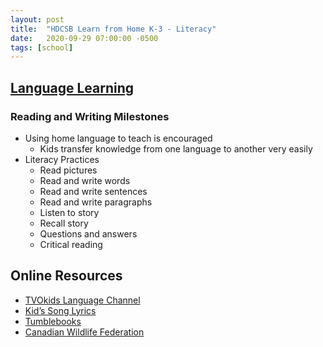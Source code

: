 ```yaml
---
layout: post
title:  "HDCSB Learn from Home K-3 - Literacy"
date:   2020-09-29 07:00:00 -0500
tags: [school]
---
```


## [Language Learning](https://elem.hcdsb.org/wp-content/uploads/2020/03/Elem-Celebrating-the-Gift-of-Our-Families.pdf)

### Reading and Writing Milestones

* Using home language to teach is encouraged
  * Kids transfer knowledge from one language to another very easily
* Literacy Practices
  * Read pictures
  * Read and write words
  * Read and write sentences
  * Read and write paragraphs
  * Listen to story
  * Recall story  
  * Questions and answers
  * Critical reading

## Online Resources

* [TVOkids Language Channel](https://www.youtube.com/channel/UCdZLh7XMeNmm7B1unPIv49A)
* [Kid’s Song Lyrics](https://kidsongs.com/lyrics)
* [Tumblebooks](https://www.tumblebooklibrary.com/Home.aspx?categoryID=77)
* [Canadian Wildlife Federation](https://cwf-fcf.org/en/resources/games/)
